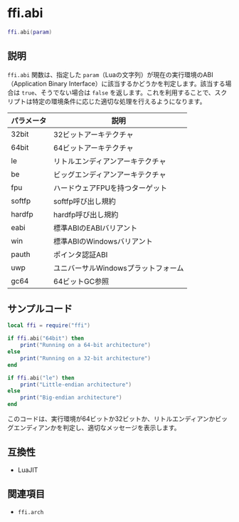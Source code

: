 # ffi.abi

```lua
ffi.abi(param)
```

## 説明

`ffi.abi` 関数は、指定した `param`（Luaの文字列）が現在の実行環境のABI（Application Binary Interface）に該当するかどうかを判定します。該当する場合は `true`、そうでない場合は `false` を返します。これを利用することで、スクリプトは特定の環境条件に応じた適切な処理を行えるようになります。

| パラメータ | 説明 |
| --- | --- |
| 32bit | 32ビットアーキテクチャ |
| 64bit | 64ビットアーキテクチャ |
| le | リトルエンディアンアーキテクチャ |
| be | ビッグエンディアンアーキテクチャ |
| fpu | ハードウェアFPUを持つターゲット |
| softfp | softfp呼び出し規約 |
| hardfp | hardfp呼び出し規約 |
| eabi | 標準ABIのEABIバリアント |
| win | 標準ABIのWindowsバリアント |
| pauth | ポインタ認証ABI |
| uwp | ユニバーサルWindowsプラットフォーム |
| gc64 | 64ビットGC参照 |

## サンプルコード

```lua
local ffi = require("ffi")

if ffi.abi("64bit") then
    print("Running on a 64-bit architecture")
else
    print("Running on a 32-bit architecture")
end

if ffi.abi("le") then
    print("Little-endian architecture")
else
    print("Big-endian architecture")
end
```

このコードは、実行環境が64ビットか32ビットか、リトルエンディアンかビッグエンディアンかを判定し、適切なメッセージを表示します。

## 互換性

- LuaJIT

## 関連項目

- `ffi.arch`